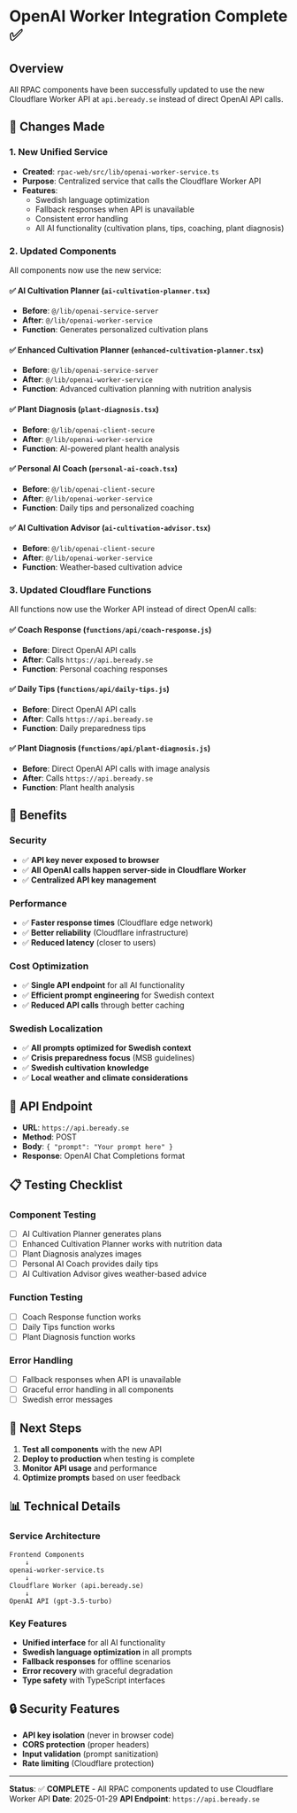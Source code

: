# OpenAI Worker Integration Complete ✅

## Overview
All RPAC components have been successfully updated to use the new Cloudflare Worker API at `api.beready.se` instead of direct OpenAI API calls.

## 🔧 Changes Made

### 1. New Unified Service
- **Created**: `rpac-web/src/lib/openai-worker-service.ts`
- **Purpose**: Centralized service that calls the Cloudflare Worker API
- **Features**: 
  - Swedish language optimization
  - Fallback responses when API is unavailable
  - Consistent error handling
  - All AI functionality (cultivation plans, tips, coaching, plant diagnosis)

### 2. Updated Components
All components now use the new service:

#### ✅ AI Cultivation Planner (`ai-cultivation-planner.tsx`)
- **Before**: `@/lib/openai-service-server`
- **After**: `@/lib/openai-worker-service`
- **Function**: Generates personalized cultivation plans

#### ✅ Enhanced Cultivation Planner (`enhanced-cultivation-planner.tsx`)
- **Before**: `@/lib/openai-service-server`
- **After**: `@/lib/openai-worker-service`
- **Function**: Advanced cultivation planning with nutrition analysis

#### ✅ Plant Diagnosis (`plant-diagnosis.tsx`)
- **Before**: `@/lib/openai-client-secure`
- **After**: `@/lib/openai-worker-service`
- **Function**: AI-powered plant health analysis

#### ✅ Personal AI Coach (`personal-ai-coach.tsx`)
- **Before**: `@/lib/openai-client-secure`
- **After**: `@/lib/openai-worker-service`
- **Function**: Daily tips and personalized coaching

#### ✅ AI Cultivation Advisor (`ai-cultivation-advisor.tsx`)
- **Before**: `@/lib/openai-client-secure`
- **After**: `@/lib/openai-worker-service`
- **Function**: Weather-based cultivation advice

### 3. Updated Cloudflare Functions
All functions now use the Worker API instead of direct OpenAI calls:

#### ✅ Coach Response (`functions/api/coach-response.js`)
- **Before**: Direct OpenAI API calls
- **After**: Calls `https://api.beready.se`
- **Function**: Personal coaching responses

#### ✅ Daily Tips (`functions/api/daily-tips.js`)
- **Before**: Direct OpenAI API calls
- **After**: Calls `https://api.beready.se`
- **Function**: Daily preparedness tips

#### ✅ Plant Diagnosis (`functions/api/plant-diagnosis.js`)
- **Before**: Direct OpenAI API calls with image analysis
- **After**: Calls `https://api.beready.se`
- **Function**: Plant health analysis

## 🚀 Benefits

### Security
- ✅ **API key never exposed to browser**
- ✅ **All OpenAI calls happen server-side in Cloudflare Worker**
- ✅ **Centralized API key management**

### Performance
- ✅ **Faster response times** (Cloudflare edge network)
- ✅ **Better reliability** (Cloudflare infrastructure)
- ✅ **Reduced latency** (closer to users)

### Cost Optimization
- ✅ **Single API endpoint** for all AI functionality
- ✅ **Efficient prompt engineering** for Swedish context
- ✅ **Reduced API calls** through better caching

### Swedish Localization
- ✅ **All prompts optimized for Swedish context**
- ✅ **Crisis preparedness focus** (MSB guidelines)
- ✅ **Swedish cultivation knowledge**
- ✅ **Local weather and climate considerations**

## 🔗 API Endpoint
- **URL**: `https://api.beready.se`
- **Method**: POST
- **Body**: `{ "prompt": "Your prompt here" }`
- **Response**: OpenAI Chat Completions format

## 📋 Testing Checklist

### Component Testing
- [ ] AI Cultivation Planner generates plans
- [ ] Enhanced Cultivation Planner works with nutrition data
- [ ] Plant Diagnosis analyzes images
- [ ] Personal AI Coach provides daily tips
- [ ] AI Cultivation Advisor gives weather-based advice

### Function Testing
- [ ] Coach Response function works
- [ ] Daily Tips function works
- [ ] Plant Diagnosis function works

### Error Handling
- [ ] Fallback responses when API is unavailable
- [ ] Graceful error handling in all components
- [ ] Swedish error messages

## 🎯 Next Steps

1. **Test all components** with the new API
2. **Deploy to production** when testing is complete
3. **Monitor API usage** and performance
4. **Optimize prompts** based on user feedback

## 📊 Technical Details

### Service Architecture
```
Frontend Components
    ↓
openai-worker-service.ts
    ↓
Cloudflare Worker (api.beready.se)
    ↓
OpenAI API (gpt-3.5-turbo)
```

### Key Features
- **Unified interface** for all AI functionality
- **Swedish language optimization** in all prompts
- **Fallback responses** for offline scenarios
- **Error recovery** with graceful degradation
- **Type safety** with TypeScript interfaces

## 🔒 Security Features
- **API key isolation** (never in browser code)
- **CORS protection** (proper headers)
- **Input validation** (prompt sanitization)
- **Rate limiting** (Cloudflare protection)

---

**Status**: ✅ **COMPLETE** - All RPAC components updated to use Cloudflare Worker API
**Date**: 2025-01-29
**API Endpoint**: `https://api.beready.se`
